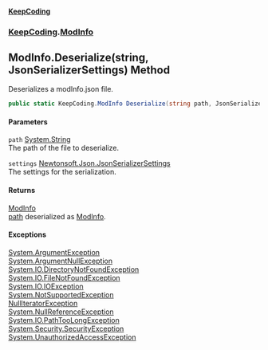 #### [KeepCoding](index.md 'index')
### [KeepCoding](KeepCoding.md 'KeepCoding').[ModInfo](KeepCoding_ModInfo.md 'KeepCoding.ModInfo')
## ModInfo.Deserialize(string, JsonSerializerSettings) Method
Deserializes a modInfo.json file.  
```csharp
public static KeepCoding.ModInfo Deserialize(string path, JsonSerializerSettings settings=null);
```
#### Parameters
<a name='KeepCoding_ModInfo_Deserialize(string_JsonSerializerSettings)_path'></a>
`path` [System.String](https://docs.microsoft.com/en-us/dotnet/api/System.String 'System.String')  
The path of the file to deserialize.
  
<a name='KeepCoding_ModInfo_Deserialize(string_JsonSerializerSettings)_settings'></a>
`settings` [Newtonsoft.Json.JsonSerializerSettings](https://docs.microsoft.com/en-us/dotnet/api/Newtonsoft.Json.JsonSerializerSettings 'Newtonsoft.Json.JsonSerializerSettings')  
The settings for the serialization.
  
#### Returns
[ModInfo](KeepCoding_ModInfo.md 'KeepCoding.ModInfo')  
[path](KeepCoding_ModInfo_Deserialize(string_JsonSerializerSettings).md#KeepCoding_ModInfo_Deserialize(string_JsonSerializerSettings)_path 'KeepCoding.ModInfo.Deserialize(string, JsonSerializerSettings).path') deserialized as [ModInfo](KeepCoding_ModInfo.md 'KeepCoding.ModInfo').
#### Exceptions
[System.ArgumentException](https://docs.microsoft.com/en-us/dotnet/api/System.ArgumentException 'System.ArgumentException')  
[System.ArgumentNullException](https://docs.microsoft.com/en-us/dotnet/api/System.ArgumentNullException 'System.ArgumentNullException')  
[System.IO.DirectoryNotFoundException](https://docs.microsoft.com/en-us/dotnet/api/System.IO.DirectoryNotFoundException 'System.IO.DirectoryNotFoundException')  
[System.IO.FileNotFoundException](https://docs.microsoft.com/en-us/dotnet/api/System.IO.FileNotFoundException 'System.IO.FileNotFoundException')  
[System.IO.IOException](https://docs.microsoft.com/en-us/dotnet/api/System.IO.IOException 'System.IO.IOException')  
[System.NotSupportedException](https://docs.microsoft.com/en-us/dotnet/api/System.NotSupportedException 'System.NotSupportedException')  
[NullIteratorException](KeepCoding_NullIteratorException.md 'KeepCoding.NullIteratorException')  
[System.NullReferenceException](https://docs.microsoft.com/en-us/dotnet/api/System.NullReferenceException 'System.NullReferenceException')  
[System.IO.PathTooLongException](https://docs.microsoft.com/en-us/dotnet/api/System.IO.PathTooLongException 'System.IO.PathTooLongException')  
[System.Security.SecurityException](https://docs.microsoft.com/en-us/dotnet/api/System.Security.SecurityException 'System.Security.SecurityException')  
[System.UnauthorizedAccessException](https://docs.microsoft.com/en-us/dotnet/api/System.UnauthorizedAccessException 'System.UnauthorizedAccessException')  
